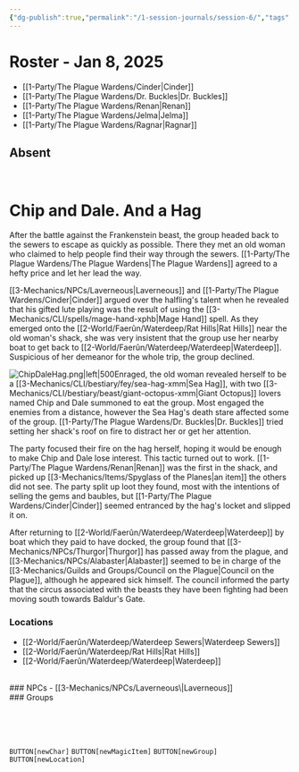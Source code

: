 ```yaml
---
{"dg-publish":true,"permalink":"/1-session-journals/session-6/","tags":["journal"],"created":"2025-02-23T16:26:26.320-05:00","updated":"2025-02-25T13:11:35.936-05:00"}
---
```


# Roster - Jan 8, 2025

- [[1-Party/The Plague Wardens/Cinder\|Cinder]]
- [[1-Party/The Plague Wardens/Dr. Buckles\|Dr. Buckles]]
- [[1-Party/The Plague Wardens/Renan\|Renan]]
- [[1-Party/The Plague Wardens/Jelma\|Jelma]]
- [[1-Party/The Plague Wardens/Ragnar\|Ragnar]]

## Absent
<br>

# Chip and Dale. And a Hag
After the battle against the Frankenstein beast, the group headed back to the sewers to escape as quickly as possible. There they met an old woman who claimed to help people find their way through the sewers. [[1-Party/The Plague Wardens/The Plague Wardens\|The Plague Wardens]] agreed to a hefty price and let her lead the way.

[[3-Mechanics/NPCs/Laverneous\|Laverneous]] and [[1-Party/The Plague Wardens/Cinder\|Cinder]] argued over the halfling's talent when he revealed that his gifted lute playing was the result of using the [[3-Mechanics/CLI/spells/mage-hand-xphb\|Mage Hand]] spell. As they emerged onto the [[2-World/Faerûn/Waterdeep/Rat Hills\|Rat Hills]] near the old woman's shack, she was very insistent that the group use her nearby boat to get back to [[2-World/Faerûn/Waterdeep/Waterdeep\|Waterdeep]]. Suspicious of her demeanor for the whole trip, the group declined.

![ChipDaleHag.png|left|500](/img/user/z_Assets/ChipDaleHag.png)Enraged, the old woman revealed herself to be a [[3-Mechanics/CLI/bestiary/fey/sea-hag-xmm\|Sea Hag]], with two [[3-Mechanics/CLI/bestiary/beast/giant-octopus-xmm\|Giant Octopus]] lovers named Chip and Dale summoned to eat the group. Most engaged the enemies from a distance, however the Sea Hag's death stare affected some of the group. [[1-Party/The Plague Wardens/Dr. Buckles\|Dr. Buckles]] tried setting her shack's roof on fire to distract her or get her attention.

The party focused their fire on the hag herself, hoping it would be enough to make Chip and Dale lose interest. This tactic turned out to work. [[1-Party/The Plague Wardens/Renan\|Renan]] was the first in the shack, and picked up [[3-Mechanics/Items/Spyglass of the Planes\|an item]] the others did not see. The party split up loot they found, most with the intentions of selling the gems and baubles, but [[1-Party/The Plague Wardens/Cinder\|Cinder]] seemed entranced by the hag's locket and slipped it on.

After returning to [[2-World/Faerûn/Waterdeep/Waterdeep\|Waterdeep]] by boat which they paid to have docked, the group found that [[3-Mechanics/NPCs/Thurgor\|Thurgor]] has passed away from the plague, and [[3-Mechanics/NPCs/Alabaster\|Alabaster]] seemed to be in charge of the [[3-Mechanics/Guilds and Groups/Council on the Plague\|Council on the Plague]], although he appeared sick himself. The council informed the party that the circus associated with the beasts they have been fighting had been moving south towards Baldur's Gate.
<br>
### Locations

- [[2-World/Faerûn/Waterdeep/Waterdeep Sewers\|Waterdeep Sewers]]
- [[2-World/Faerûn/Waterdeep/Rat Hills\|Rat Hills]]
- [[2-World/Faerûn/Waterdeep/Waterdeep\|Waterdeep]]
<br>
### NPCs
- [[3-Mechanics/NPCs/Laverneous\|Laverneous]]<br>
### Groups

<br><br><br>


`BUTTON[newChar]` `BUTTON[newMagicItem]` `BUTTON[newGroup]` `BUTTON[newLocation]`